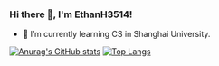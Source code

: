 ### Hi there 👋, I'm EthanH3514!

- 🌱 I’m currently learning CS in Shanghai University.

[![Anurag's GitHub stats](https://github-readme-stats.vercel.app/api?username=EthanH3514&show_icons=true&theme=synthwave)](https://github.com/anuraghazra/github-readme-stats)
[![Top Langs](https://github-readme-stats.vercel.app/api/top-langs/?username=EthanH3514&layout=compact)](https://github.com/anuraghazra/github-readme-stats)
